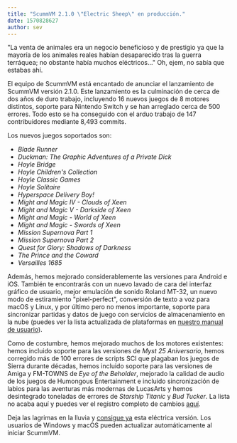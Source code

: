 ```yaml
---
title: "ScummVM 2.1.0 \"Electric Sheep\" en producción."
date: 1570828627
author: sev
---
```


"La venta de animales era un negocio beneficioso y de prestigio ya que la mayoría de los animales reales habían desaparecido tras la guerra terráquea; no obstante había muchos eléctricos..." Oh, ejem, no sabía que estabas ahí.

El equipo de ScummVM está encantado de anunciar el lanzamiento de ScummVM versión 2.1.0. Este lanzamiento es la culminación de cerca de dos años de duro trabajo, incluyendo 16 nuevos juegos de 8 motores distintos, soporte para Nintendo Switch y se han arreglado cerca de 500 errores. Todo esto se ha conseguido con el arduo trabajo de 147 contribuidores mediante 8,493 commits.

Los nuevos juegos soportados son:

*   *Blade Runner*
*   *Duckman: The Graphic Adventures of a Private Dick*
*   *Hoyle Bridge*
*   *Hoyle Children's Collection*
*   *Hoyle Classic Games*
*   *Hoyle Solitaire*
*   *Hyperspace Delivery Boy!*
*   *Might and Magic IV - Clouds of Xeen*
*   *Might and Magic V - Darkside of Xeen*
*   *Might and Magic - World of Xeen*
*   *Might and Magic - Swords of Xeen*
*   *Mission Supernova Part 1*
*   *Mission Supernova Part 2*
*   *Quest for Glory: Shadows of Darkness*
*   *The Prince and the Coward*
*   *Versailles 1685*

Además, hemos mejorado considerablemente las versiones para Android e iOS. También te encontrarás con un nuevo lavado de cara del interfaz gráfico de usuario, mejor emulación de sonido Roland MT-32, un nuevo modo de estiramiento "pixel-perfect", conversión de texto a voz para macOS y Linux, y por último pero no menos importante, soporte para sincronizar partidas y datos de juego con servicios de almacenamiento en la nube (puedes ver la lista actualizada de plataformas en [nuestro manual de usuario](https://wiki.scummvm.org/index.php?title=User_Manual/Using_Cloud_and_LAN_features)).

Como de costumbre, hemos mejorado muchos de los motores existentes: hemos incluido soporte para las versiones de *Myst 25 Aniversario*, hemos corregido más de 100 errores de scripts SCI que plagaban los juegos de Sierra durante décadas, hemos incluido soporte para las versiones de Amiga y FM-TOWNS de *Eye of the Beholder*, mejorado la calidad de audio de los juegos de Humongous Entertainment e incluido sincronización de labios para las aventuras más modernas de LucasArts y hemos desintegrado toneladas de errores de *Starship Titanic* y *Bud Tucker*. La lista no acaba aquí y puedes ver el registro completo de cambios [aquí](https://www.scummvm.org/frs/scummvm/2.1.0/ReleaseNotes.html).

Deja las lagrimas en la lluvia y [consigue ya](/downloads/) esta eléctrica versión. Los usuarios de Windows y macOS pueden actualizar automáticamente al iniciar ScummVM.
